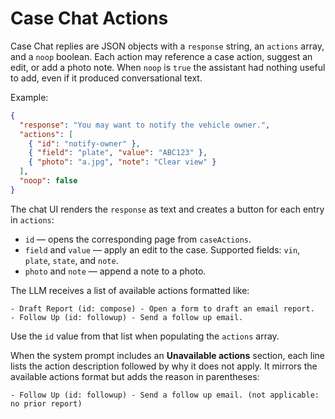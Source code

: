 # Case Chat Actions

Case Chat replies are JSON objects with a `response` string, an `actions` array, and a `noop` boolean. Each action may reference a case action, suggest an edit, or add a photo note. When `noop` is `true` the assistant had nothing useful to add, even if it produced conversational text.

Example:

```json
{
  "response": "You may want to notify the vehicle owner.",
  "actions": [
    { "id": "notify-owner" },
    { "field": "plate", "value": "ABC123" },
    { "photo": "a.jpg", "note": "Clear view" }
  ],
  "noop": false
}
```

The chat UI renders the `response` as text and creates a button for each entry in `actions`:

- `id` &mdash; opens the corresponding page from `caseActions`.
- `field` and `value` &mdash; apply an edit to the case. Supported fields:
  `vin`, `plate`, `state`, and `note`.
- `photo` and `note` &mdash; append a note to a photo.

The LLM receives a list of available actions formatted like:

```text
- Draft Report (id: compose) - Open a form to draft an email report.
- Follow Up (id: followup) - Send a follow up email.
```

Use the `id` value from that list when populating the `actions` array.

When the system prompt includes an **Unavailable actions** section, each line
lists the action description followed by why it does not apply. It mirrors the
available actions format but adds the reason in parentheses:

```text
- Follow Up (id: followup) - Send a follow up email. (not applicable: no prior report)
```
